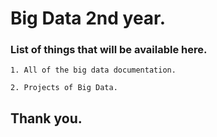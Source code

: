 # Big Data 2nd year.
### List of things that will be available here.
```
1. All of the big data documentation.

2. Projects of Big Data.

``` 
## Thank you.
